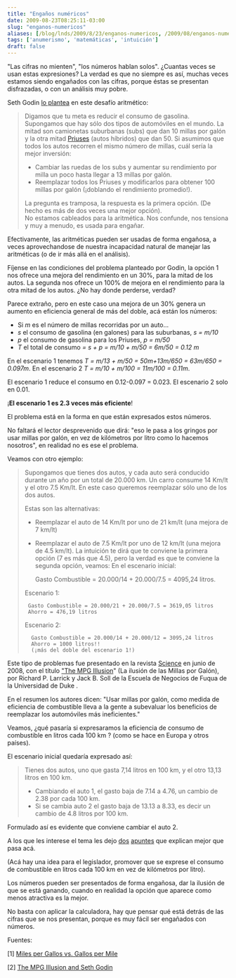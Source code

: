 ```yaml
---
title: "Engaños numéricos"
date: 2009-08-23T08:25:11-03:00
slug: "enganos-numericos"
aliases: [/blog/lnds/2009/8/23/enganos-numericos, /2009/08/enganos-numericos.html]
tags: ['anumerismo', 'matemáticas', 'intuición']
draft: false
---
```


"Las cifras no mienten", "los números hablan solos". ¿Cuantas veces
se usan estas expresiones? La verdad es que no siempre es así, muchas
veces estamos siendo engañados con las cifras, porque éstas se presentan
disfrazadas, o con un análisis muy pobre.

Seth Godin [lo plantea](https://sethgodin.typepad.com/seths_blog/2009/08/not-so-good-at-math.html)
en este desafío aritmético:

> Digamos que tu meta es reducir el consumo de gasolina. Supongamos que
> hay sólo dos tipos de automóviles en el mundo. La mitad son camionetas
> suburbanas (subs) que dan 10 millas por galón y la otra mitad
> [Priuses](https://en.wikipedia.org/wiki/Toyota_Prius) (autos híbridos)
> que dan 50. Si asumimos que todos los autos recorren el mismo número
> de millas, cuál sería la mejor inversión:
>
> -   Cambiar las ruedas de los subs y aumentar su rendimiento por milla
>     un poco hasta llegar a 13 millas por galón.
> -   Reemplazar todos los Priuses y modificarlos para obtener 100
>     millas por galón (¡doblando el rendimiento promedio!).
>
> La pregunta es tramposa, la respuesta es la primera opción. 
> (De hecho es más de dos veces una mejor opción).\
> No estamos cableados para la aritmética. Nos confunde, nos tensiona y
> muy a menudo, es usada para engañar.


Efectivamente, las aritméticas pueden ser usadas de forma engañosa, a
veces aprovechandose de nuestra incapacidad natural de manejar las
aritméticas (o de ir más allá en el análisis).

Fíjense en las condiciones del problema planteado por Godin, la opción 1
nos ofrece una mejora del rendimiento en un 30%, para la mitad de los
autos. La segunda nos ofrece un 100% de mejora en el rendimiento para la
otra mitad de los autos. ¿No hay donde perderse, verdad?

Parece extraño, pero en este caso una mejora de un 30% genera un aumento
en eficiencia general de más del doble, acá están los números:

-   Si *m* es el número de millas recorridas por un auto\...
-   *s* el consumo de gasolina (en galones) para las suburbanas, *s =
    m/10*
-   *p* el consumo de gasolina para los Priuses, *p = m/50*
-   *T* el total de consumo *= s + p = m/10 + m/50 = 6m/50 = 0.12 m*

En el escenario 1 tenemos *T = m/13 + m/50 = 50m+13m/650 = 63m/650 =
0.097m*. En el escenario 2 *T = m/10 + m/100 = 11m/100 = 0.11m*.

El escenario 1 reduce el consumo en 0.12-0.097 = 0.023. 
El escenario 2 solo en 0.01. 

¡**El escenario 1 es 2.3 veces más eficiente**!

El problema está en la forma en que están expresados estos números.

No faltará el lector desprevenido que dirá: "eso le pasa a los gringos
por usar millas por galón, en vez de kilómetros por litro como lo
hacemos nosotros", en realidad no es ese el problema.

Veamos con otro ejemplo:

> Supongamos que tienes dos autos, y cada auto será conducido durante un
> año por un total de 20.000 km. Un carro consume 14 Km/lt y el otro 7.5
> Km/lt. En este caso queremos reemplazar sólo uno de los dos autos.
>
> Estas son las alternativas:
>
> -   Reemplazar el auto de 14 Km/lt por uno de 21 km/lt (una mejora de
>     7 km/lt)
> -   Reemplazar el auto de 7.5 Km/lt por uno de 12 km/lt (una mejora de
>     4.5 km/lt). La intuición te dirá que te conviene la primera opción
>     (7 es más que 4.5), pero la verdad es que te conviene la segunda
>     opción, veamos:
> En el escenario inicial:
>
>     Gasto Combustible = 20.000/14 + 20.000/7.5 = 4095,24 litros.
>
> Escenario 1:
>
>      Gasto Combustible = 20.000/21 + 20.000/7.5 = 3619,05 litros 
>      Ahorro = 476,19 litros
>
> Escenario 2:
>
>       Gasto Combustible = 20.000/14 + 20.000/12 = 3095,24 litros
>       Ahorro = 1000 litros!! 
>       (¡más del doble del escenario 1!)
>

Este tipo de problemas fue presentado en la revista
[Science](https://www.sciencemag.org/) en junio de 2008, con el título
["The MPG Illusion](https://www.sciencemag.org/cgi/reprint/320/5883/1593.pdf)" 
(La ilusión de las Millas por Galón), por Richard P. Larrick y Jack B. Soll
de la Escuela de Negocios de Fuqua de la Universidad de Duke .

En el resumen los autores dicen: "Usar millas por galón, como medida de
eficiencia de combustible lleva a la gente a subevaluar los beneficios
de reemplazar los automóviles más ineficientes."

Veamos, ¿qué pasaría si expresaramos la eficiencia de consumo de
combustible en litros cada 100 km ? (como se hace en Europa y otros
países).

El escenario inicial quedaría expresado así:

> Tienes dos autos, uno que gasta 7,14 litros en 100 km, y el otro 13,13
> litros en 100 km.
>
> -   Cambiando el auto 1, el gasto baja de 7.14 a 4.76, un cambio de
>     2.38 por cada 100 km.
> -   Si se cambia auto 2 el gasto baja de 13.13 a 8.33, es decir un
>     cambio de 4.8 litros por 100 km.

Formulado así es evidente que conviene cambiar el auto 2.

A los que les interese el tema les dejo
[dos](https://www.onpreinit.com/2009/08/mpg-illusion-seth-godin.html)
[apuntes](https://www.bunniestudios.com/blog/?p=257) que explican mejor
que pasa acá.

(Acá hay una idea para el legislador, promover que se exprese el consumo
de combustible en litros cada 100 km en vez de kilómetros por litro).

Los números pueden ser presentados de forma engañosa, dar la ilusión de
que se está ganando, cuando en realidad la opción que aparece como menos
atractiva es la mejor.

No basta con aplicar la calculadora, hay que pensar qué está detrás de
las cifras que se nos presentan, porque es muy fácil ser engañados con
números.

Fuentes:

\[1\] [Miles per Gallos vs. Gallos per
Mile](http://www.bunniestudios.com/blog/?p=257)

\[2\] [The MPG Illusion and Seth
Godin](http://www.onpreinit.com/2009/08/mpg-illusion-seth-godin.html)
